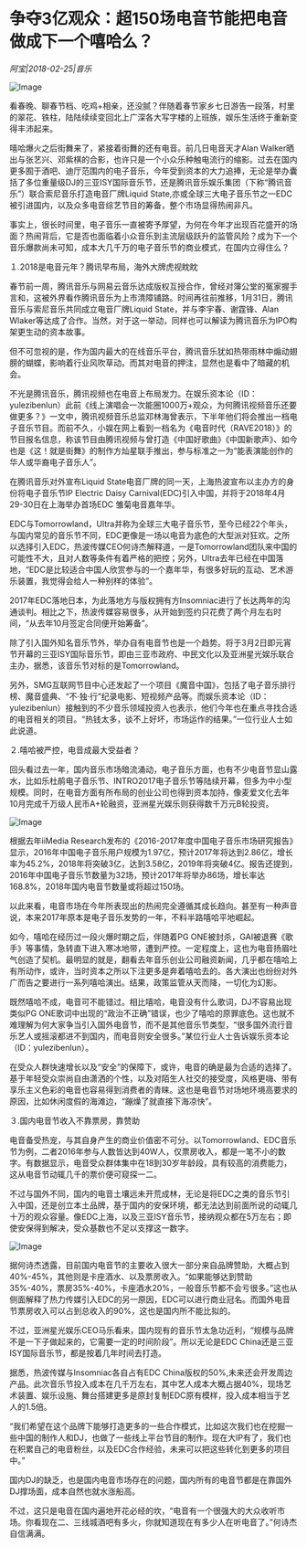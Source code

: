 # 争夺3亿观众：超150场电音节能把电音做成下一个嘻哈么？

*阿宝|2018-02-25|音乐*

![Image](http://si1.go2yd.com/get-image/0L4yzjrP3tw)

看春晚、聊春节档、吃鸡+相亲，还没腻？伴随着春节家乡七日游告一段落，村里的翠花、铁柱，陆陆续续变回北上广深各大写字楼的上班族，娱乐生活终于重新变得丰沛起来。

嘻哈爆火之后街舞来了，紧接着街舞的还有电音。前几日电音天才Alan Walker晒出与张艺兴、邓紫棋的合影，也许只是一个小众乐种触电流行的缩影。过去在国内更多囿于酒吧、迪厅范围内的电子音乐，今年受到资本的大力追捧，无论是举办囊括了多位重量级DJ的三亚ISY国际音乐节，还是腾讯音乐娱乐集团（下称“腾讯音乐”）联合索尼音乐打造电音厂牌Liquid State,亦或全球三大电子音乐节之一EDC被引进国内，以及众多电音综艺节目的筹备，整个市场显得热闹非凡。

事实上，很长时间里，电子音乐一直被寄予厚望，为何在今年才出现百花盛开的场面？热闹背后，它是否也面临着小众音乐到主流层级跃升的监管风险？成为下一个音乐爆款尚未可知，成本大几千万的电子音乐节的商业模式，在国内立得住么？

１.2018是电音元年？腾讯早布局，海外大牌虎视眈眈

春节前一周，腾讯音乐与网易云音乐达成版权互授合作，曾经对簿公堂的冤家握手言和，这被外界看作腾讯音乐为上市清障铺路。时间再往前推移，1月31日，腾讯音乐与索尼音乐共同成立电音厂牌Liquid State，并与李宇春、谢霆锋、Alan Wlaker等达成了合作。当然，对于这一举动，同样也可以解读为腾讯音乐为IPO构架更生动的资本故事。

但不可忽视的是，作为国内最大的在线音乐平台，腾讯音乐犹如热带雨林中煽动翅膀的蝴蝶，影响着行业风吹草动。而其对电音的押注，显然也是看中了暗藏的机会。

不光是腾讯音乐，腾讯视频也在电音上布局发力。在娱乐资本论（ID：yulezibenlun）此前《线上演唱会一次能圈1000万+观众，为何腾讯视频音乐还要做更多？》一文中，腾讯视频音乐总监邓林海曾表示，下半年他们将会推出一档电子音乐节目。而前不久，小娱在网上看到一档名为《电音时代（RAVE2018）》的节目报名信息，称该节目由腾讯视频与曾打造《中国好歌曲》《中国新歌声》、如今也是《这！就是街舞》的制作方灿星联手推出，参与标准之一为“能表演能创作的华人或华裔电子音乐人”。

在腾讯音乐对外宣布Liquid State电音厂牌的同一天，上海热波宣布以主办方的身份将电子音乐节IP Electric Daisy Carnival(EDC)引入中国，并将于2018年4月29-30日在上海举办首场EDC 雏菊电音嘉年华。

EDC与Tomorrowland，Ultra并称为全球三大电子音乐节，至今已经22个年头，与国内常见的音乐节不同，EDC更像是一场以电音为底色的大型派对狂欢。之所以选择引入EDC，热波传媒CEO何诗杰解释道，一是Tomorrowland团队来中国的可能性不大，且对人数等条件有着严格的把控；另外，Ultra去年已经在中国落地，“EDC是比较适合中国人欣赏参与的一个嘉年华，有很多好玩的互动、艺术游乐装置，我觉得会给人一种别样的体验”。

2017年EDC落地日本，为此落地方与版权拥有方Insomniac进行了长达两年的沟通谈判。相比之下，热波传媒容易很多，从开始到签约只花费了两个月左右时间，“从去年10月签定合同便开始筹备”。

除了引入国外知名音乐节外，举办自有电音节也是一个趋势。将于3月2日即元宵节开幕的三亚ISY国际音乐节，即由三亚市政府、中民文化以及亚洲星光娱乐联合主办，据悉，该音乐节对标的是Tomorrowland。

另外，SMG互联网节目中心还发起了一个项目《魔音中国》，包括了电子音乐排行榜、魔音盛典、“不·独·行”纪录电影、短视频产品等。而娱乐资本论（ID：yulezibenlun）接触到的不少音乐领域投资人也表示，他们今年也在重点寻找合适的电音相关的项目。“热钱太多，谈不上好坏，市场运作的结果。”一位行业人士如此说道。

２.嘻哈被严控，电音成最大受益者？

回头看过去一年，国内音乐市场暗流涌动，电子音乐方面，也有不少电音节显山露水，比如乐杜鹃电子音乐节、INTRO2017电子音乐节等陆续开幕，但多为中小型规模。同时，在电音方面有所布局的创业公司也得到资本加持，像麦爱文化去年10月完成千万级人民币A+轮融资，亚洲星光娱乐则获得数千万元B轮投资。

![Image](http://si1.go2yd.com/get-image/0L4yzgtgrMu)

根据去年iiMedia Research发布的《2016-2017年度中国电子音乐市场研究报告》显示，2016年中国电子音乐用户规模为1.97亿，预计2017年将达到2.86亿，增长率为45.2%，2018年将突破3亿，达到3.58亿，2019年将突破4亿。报告还提到， 2016年中国电子音乐节数量为32场，预计2017年将举办86场，增长率达168.8%，2018年国内电音节数量或将超过150场。

以此来看，电音市场在今年所表现出的热闹完全遵循其成长趋向。甚至有一种声音说，本来2017年原本是电子音乐发势的一年，不料半路嘻哈平地崛起。

如今，嘻哈在经历过一段火爆时期之后，伴随着PG ONE被封杀，GAI被退赛《歌手》等事情，急转直下进入寒冰地带，遭到严控。一定程度上，这也为电音扬眉吐气创造了契机。最明显的就是，翻看去年音乐创业公司融资新闻，几乎都在嘻哈上有所动作，或许，当时资本之所以下注更多是奔着嘻哈去的。各大演出也纷纷对外广而告之要进行一系列嘻哈演出。结果，政策监管从天而降，一切化为幻影。

既然嘻哈不成，电音可不能错过。相比嘻哈，电音没有什么歌词，DJ不容易出现类似PG ONE歌词中出现的“政治不正确”错误，也少了嘻哈的原罪底色。这也就不难理解为何大家争当引入国外电音节，而不是其他音乐节类型，“很多国外流行音乐艺人或摇滚都进不到国内，而电音则安全很多。”某位行业人士告诉娱乐资本论（ID：yulezibenlun）。

在受众人群快速增长以及“安全”的保障下，或许，电音的确是最为合适的选择了。基于年轻受众崇尚自由潇洒的个性，以及对陌生人社交的接受度，风格更嗨、带有享乐主义色彩的电音也容易得到消费者的青睐。这也是电音节对场地环境高要求的原因，比如休闲度假的海滩边，“蹦燥了就直接下海凉快”。

３.国内电音节收入不靠票房，靠赞助

电音备受热宠，与其自身产生的商业价值密不可分。以Tomorrowland、EDC音乐节为例，二者2016年参与人数皆达到40W人，仅票房收入，都是一笔不小的数字。有数据显示，电音受众群体集中在18到30岁年龄段，具有较高的消费能力，这从电音节动辄几千的票价便可窥探一二。

不过与国外不同，国内的电音土壤远未开荒成林，无论是将EDC之类的音乐节引入中国，还是创立本土品牌，基于国内的安保环境，都无法达到前面所说的动辄几十万的观众容量。像EDC上海，以及三亚ISY音乐节，接纳观众都在5万左右；即使安保得到解决，受众基数也不足以支撑这一数字。

![Image](http://si1.go2yd.com/get-image/0L4yziBquy8)

据何诗杰透露，目前国内电音节的主要收入很大一部分来自品牌赞助，大概占到40%-45%，其他则是卡座酒水、以及票房收入。“如果能够达到赞助35%-40%，票房35%-40%，卡座酒水20%，一般音乐节都不会亏很多。”这也从侧面解释了热力传媒引入EDC的另一原因，EDC可以进行商业冠名。而国外电音节票房收入可以占到总收入的90%，这也是国内所不能比拟的。

不过，亚洲星光娱乐CEO马乐看来，国内现有的音乐节太急功近利，“规模与品牌不是一下子做起来的，它需要一定的时间阶段”。所以无论是EDC China还是三亚ISY国际音乐节，都是按着几年时间去打造。

据悉，热波传媒与Insomniac各自占有EDC China版权的50%,未来还会开发周边产品。此次音乐节投入成本在几千万左右，其中艺人成本大概占据40%，现场艺术装置、娱乐设施、舞台搭建更多是原封复制EDC原有模样，投入成本相当于艺人的1.5倍。

“我们希望在这个品牌下能够打造更多的一些合作模式，比如这次我们也在挖掘一些中国的制作人和DJ，也做了一些线上平台节目的制作。现在大IP有了，我们也在积累自己的电音粉丝，以及EDC合作经验，未来可以把这些转化到更多的项目中。”

国内DJ的缺乏，也是国内电音市场存在的问题，国内所有的电音节都是在靠国外DJ撑场面，成本自然也就水涨船高。

不过，这只是电音在国内遍地开花必经的坎，“电音有一个很强大的大众收听市场。你看现在二、三线城酒吧有多火，你就知道现在有多少人在听电音了。”何诗杰自信满满。

